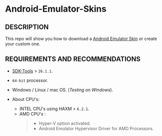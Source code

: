 # Android-Emulator-Skins

## DESCRIPTION

This repo will show you how to download a [Android Emulator Skin](https://github.com/DarkMarksDoe/Android-Emulator-Skins/wiki) or create your custom one.

## REQUIREMENTS AND RECOMMENDATIONS
* [SDK-Tools](https://developer.android.com/studio/releases/sdk-tools) > `26.1.1`.

* `64-bit` processor.

* Windows / Linux / mac OS.   (_Testing on Windows_).

* About CPU's:
	* INTEL CPU's using HAXM > `6.2.1`. 
  * AMD CPU's :
    > * Hyper-V option activated.
    > * Android Emulator Hypervisor Driver for AMD Processors.
